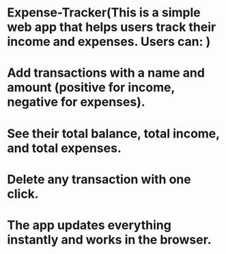 # Expense-Tracker(This is a simple web app that helps users track their income and expenses. Users can: )

# Add transactions with a name and amount (positive for income, negative for expenses).

# See their total balance, total income, and total expenses.

# Delete any transaction with one click.

# The app updates everything instantly and works in the browser.
